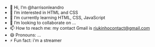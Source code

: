 - 👋 Hi, I’m @harrisonleandro
- 👀 I’m interested in HTML and CSS
- 🌱 I’m currently learning HTML, CSS, JavaScript
- 💞️ I’m looking to collaborate on ...
- 📫 How to reach me: my contact Gmail is riukinhocontact@gmail.com
- 😄 Pronouns: ...
- ⚡ Fun fact: i'm a streamer
<div>
<img src="https://img.shields.io/badge/CSS3-1572B6?style=for-the-badge&logo=css3&logoColor=white" alt="">
<img src="https://img.shields.io/badge/HTML5-E34F26?style=for-the-badge&logo=html5&logoColor=white" alt="">
</div>
<!---
harrisonleandro/harrisonleandro is a ✨ special ✨ repository because its `README.md` (this file) appears on your GitHub profile.
You can click the Preview link to take a look at your changes.
--->
